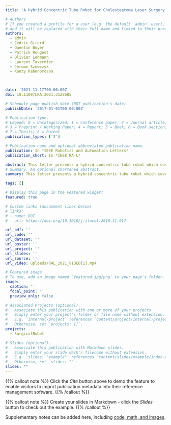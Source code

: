 ```yaml
---
title: 'A Hybrid Concentric Tube Robot for Cholesteatoma Laser Surgery'

# Authors
# If you created a profile for a user (e.g. the default `admin` user), write the username (folder name) here
# and it will be replaced with their full name and linked to their profile.
authors:	
  - admin
  - Cédric Girerd
  - Quentin Boyer
  - Patrick Rougeot
  - Olivier Lehmann
  - Laurent Tavernier
  - Jerome Szewczyk 
  - Kanty Rabenorosoa
  


date: '2021-11-17T00:00:00Z'
doi: 10.1109/LRA.2021.3128685

# Schedule page publish date (NOT publication's date).
publishDate: '2017-01-01T00:00:00Z'

# Publication type.
# Legend: 0 = Uncategorized; 1 = Conference paper; 2 = Journal article;
# 3 = Preprint / Working Paper; 4 = Report; 5 = Book; 6 = Book section;
# 7 = Thesis; 8 = Patent
publication_types: ['2']

# Publication name and optional abbreviated publication name.
publication: In *IEEE Robotics and Automation Letters*
publication_short: In *IEEE RA-L*

abstract: This letter presents a hybrid concentric tube robot which covers the middle ear volume for exhaustive ablation of residual cholesteatoma. The proposed robotic system combines a concentric tube robot and a wrist at the distal end, actuated by a tendon. We first introduce the surgical protocol through two access points (ear canal and few millimeters size hole through the mastoid), then derive the anatomical constraints and specify the robot tasks. Based on the robot model enriched with the optical fiber stiffness and on anatomical constraints, the robot parameters are determined as the ones among discretized sets that provide the maximal volume coverage. Experiments are conducted with a benchtop prototype on a 3D printed middle ear phantom to validate the wrist model with the optical fiber and the robot repeatability assessment. The wrist model achieved an root mean square error (RMSE) of 1.33 deg and R2 = 96.8%. The robot repeatability has an RMSE of 0.7 mm for distance errors and 1.34 - 2.42 - 3.11 deg for the angular ones. We finally demonstrated the ablation of cholesteatoma by the embedded optical fiber on the hybrid concentric tube robot prototype.
# Summary. An optional shortened abstract.
summary: This letter presents a hybrid concentric tube robot which covers the middle ear volume for exhaustive ablation of residual cholesteatoma.

tags: []

# Display this page in the Featured widget?
featured: true

# Custom links (uncomment lines below)
# links:
# - name: DOI
#   url: https://doi.org/10.1016/j.ifacol.2018.11.017

url_pdf: ''
url_code: ''
url_dataset: ''
url_poster: ''
url_project: ''
url_slides: ''
url_source: ''
url_video: uploads/RAL_2021_VIDEO[1].mp4 

# Featured image
# To use, add an image named `featured.jpg/png` to your page's folder.
image:
  caption: ''
  focal_point: ''
  preview_only: false

# Associated Projects (optional).
#   Associate this publication with one or more of your projects.
#   Simply enter your project's folder or file name without extension.
#   E.g. `internal-project` references `content/project/internal-project/index.md`.
#   Otherwise, set `projects: []`.
projects:
  - SurgicalRobot

# Slides (optional).
#   Associate this publication with Markdown slides.
#   Simply enter your slide deck's filename without extension.
#   E.g. `slides: "example"` references `content/slides/example/index.md`.
#   Otherwise, set `slides: ""`.
slides: ""
---
```


{{% callout note %}}
Click the _Cite_ button above to demo the feature to enable visitors to import publication metadata into their reference management software.
{{% /callout %}}

{{% callout note %}}
Create your slides in Markdown - click the _Slides_ button to check out the example.
{{% /callout %}}

Supplementary notes can be added here, including [code, math, and images](https://wowchemy.com/docs/writing-markdown-latex/).
